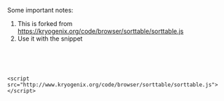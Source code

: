 Some important notes:

1. This is forked from https://kryogenix.org/code/browser/sorttable/sorttable.js
2. Use it with the snippet
<pre >

    <style type="text/css">
        /* Sortable tables */
        table.sortable thead {
            background-color:#eee;
            color:#666666;
            font-weight: bold;
            cursor: default;
        }
    </style>
    <script src="http://www.kryogenix.org/code/browser/sorttable/sorttable.js"></script>
</pre>

 